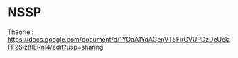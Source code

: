 # NSSP

Theorie : https://docs.google.com/document/d/1YOaA1YdAGenVT5FirGVUPDzDeUelzFF2SiztflERnl4/edit?usp=sharing
